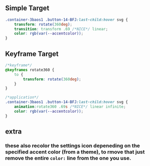 ## Simple Target
```css
.container-3baos1 .button-14-BFJ:last-child:hover svg {
	transform: rotate(360deg);
	transition: transform .69 /*NICE*/ linear;
	color: rgb(var(--accentcolor));
}
```

## Keyframe Target
```css
/*keyframe*/
@keyframes rotate360 {
	to {
		transform: rotate(360deg);
	}
}

/*application*/
.container-3baos1 .button-14-BFJ:last-child:hover svg {
	animation:rotate360 .69s /*NICE*/ linear infinite;
	color: rgb(var(--accentcolor));
}
```

## extra
### these also recolor the settings icon depeneding on the specified accent color (from a theme), to rmove that just remove the entire `color:` line from the one you use.
